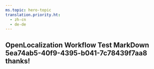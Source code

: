```yaml
---
ms.topic: hero-topic
translation.priority.ht: 
  - zh-cn
  - de-de
---
```

## OpenLocalization Workflow Test MarkDown 5ea74ab5-40f9-4395-b041-7c78439f7aa8 thanks!
